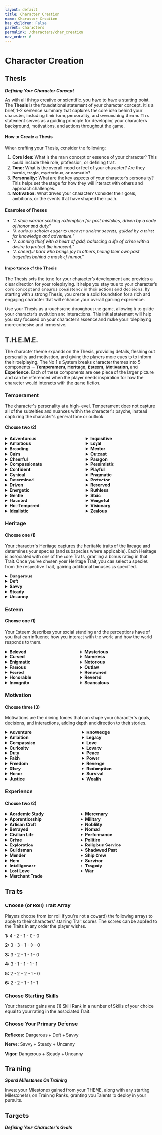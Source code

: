 ```yaml
---
layout: default
title: Character Creation
name: Character Creation
has_children: False
parent: Characters
permalink: /characters/char_creation
nav_order: 6
---
```


# Character Creation

## Thesis
***Defining Your Character Concept***

As with all things creative or scientific, you have to have a starting point. The **Thesis** is the foundational statement of your character concept. It is a brief, 1-2 sentence summary that captures the core idea behind your character, including their tone, personality, and overarching theme. This statement serves as a guiding principle for developing your character’s background, motivations, and actions throughout the game.

#### How to Create a Thesis

When crafting your Thesis, consider the following:

1. **Core Idea:** What is the main concept or essence of your character? This could include their role, profession, or defining trait.
2. **Tone:** What is the overall mood or feel of your character? Are they heroic, tragic, mysterious, or comedic?
3. **Personality:** What are the key aspects of your character’s personality? This helps set the stage for how they will interact with others and approach challenges.
4. **Motivation:** What drives your character? Consider their goals, ambitions, or the events that have shaped their path.

#### Examples of Theses

- *"A stoic warrior seeking redemption for past mistakes, driven by a code of honor and duty."*
- *"A curious scholar eager to uncover ancient secrets, guided by a thirst for knowledge and adventure."*
- *"A cunning thief with a heart of gold, balancing a life of crime with a desire to protect the innocent."*
- *"A cheerful bard who brings joy to others, hiding their own past tragedies behind a mask of humor."*

#### Importance of the Thesis

The Thesis sets the tone for your character’s development and provides a clear direction for your roleplaying. It helps you stay true to your character’s core concept and ensures consistency in their actions and decisions. By starting with a strong Thesis, you create a solid foundation for a rich and engaging character that will enhance your overall gaming experience.

Use your Thesis as a touchstone throughout the game, allowing it to guide your character’s evolution and interactions. This initial statement will help you stay focused on your character’s essence and make your roleplaying more cohesive and immersive.

## T.H.E.M.E.

The character theme expands on the Thesis, providing details, fleshing out personality and motivation, and giving the players more cues to to inform their roelplaying.  The No 1's System breaks character themes into 5 components -- **Temperament**, **Heritage**, **Esteem**, **Motivation**, and **Experience**.  Each of these components are one piece of the larger picture and can be referenced when the player needs inspiration for how the character would interacts with the game fiction.

### Temperament
The character's personality at a high-level.  Temperament does not capture all of the subtelties and nuances within the character's psyche, instead capturing the character's general tone or outlook.

#### Choose two (2)

<div class='row'>
<div class='column'>

<details>
<summary>
<strong>Adventurous</strong>
</summary>
<p>You crave excitement and new experiences, always seeking out the next adventure. Your adventurous spirit makes you bold and courageous, but it can also lead you into risky situations or make you restless.</p>
</details>

<details>
<summary>
<strong>Ambitious</strong>
</summary>
<p>You have a strong desire to succeed and achieve greatness. Your ambition drives you to constantly strive for improvement and excellence, but it can also lead to ruthless behavior or burnout.</p>
</details>

<details>
<summary>
<strong>Brooding</strong>
</summary>
<p>You are introspective and often lost in thought, with a tendency to focus on the darker aspects of life. Your brooding nature gives you depth and insight, but it can also make you seem moody or pessimistic.</p>
</details>

<details>
<summary>
<strong>Calm</strong>
</summary>
<p>You maintain a serene and composed demeanor, even in the face of adversity. Your calmness helps you think clearly and make rational decisions, earning you the trust and respect of others. However, your detachment can sometimes make you seem aloof or indifferent.</p>
</details>

<details>
<summary>
<strong>Cheerful</strong>
</summary>
<p>You have an optimistic and sunny disposition, always looking for the bright side of any situation. Your cheerfulness lifts the spirits of those around you, but some might find your relentless positivity naive or unrealistic.</p>
</details>

<details>
<summary>
<strong>Compassionate</strong>
</summary>
<p>You are deeply empathetic and caring, always seeking to help and support others. Your compassion makes you a beloved figure, but it can also lead you to neglect your own needs or be taken advantage of by others.</p>
</details>

<details>
<summary>
<strong>Confident</strong>
</summary>
<p>You have a strong belief in your abilities and judgments, always carrying yourself with assurance. Your confidence inspires others and helps you take decisive action, but it can also come off as arrogance.</p>
</details>

<details>
<summary>
<strong>Cynical</strong>
</summary>
<p>You have a skeptical and distrustful view of the world, always questioning others' motives. Your cynicism makes you shrewd and hard to deceive, but it can also make you seem jaded or negative.
Having seen the darker side of life, you no longer believe in the inherent goodness of people or institutions. Your cynicism makes you skeptical of others' motives and cautious in your actions. You rely on your sharp wit and keen perception to navigate through deceit and corruption.</p>
</details>

<details>
<summary>
<strong>Determined</strong>
</summary>
<p>You are resolute and unwavering in your goals, never giving up until you achieve what you set out to do. Your determination is inspiring, but your single-mindedness can sometimes make you inflexible or stubborn.</p>
</details>

<details>
<summary>
<strong>Driven</strong>
</summary>
<p>There is a particular goal or ambition that drives you relentlessly. Whether it's becoming the best at your craft, uncovering a great truth, or achieving power, this drive defines your actions. It gives you purpose and direction, but can also lead to obsession and burnout.</p>
</details>

<details>
<summary>
<strong>Energetic</strong>
</summary>
<p>You are full of life and vitality, always ready to take action and tackle challenges head-on. Your enthusiasm and drive inspire those around you, but your high energy can sometimes come off as impulsive or overwhelming.</p>
</details>

<details>
<summary>
<strong>Gentle</strong>
</summary>
<p>You are kind-hearted and mild-mannered, always treating others with kindness and respect. Your gentle nature makes you a calming presence, but it can also make you seem weak or easily taken advantage of.</p>
</details>

<details>
<summary>
<strong>Haunted</strong>
</summary>
<p>You are haunted by a past mistake that led to the suffering or death of innocents. This ghost from your past drives you to seek redemption, striving to right the wrongs and protect the innocent at all costs, even if it means putting yourself in harm's way.</p>
</details>

<details>
<summary>
<strong>Hot-Tempered</strong>
</summary>
<p>You are quick to anger and have a fiery personality. Your passion and intensity can be motivating and compelling, but your temper can lead to conflicts and rash decisions.</p>
</details>

<details>
<summary>
<strong>Idealistic</strong>
</summary>
<p>You hold an unwavering belief in a set of ideals or a vision for a better world. This idealism drives you to make sacrifices and take risks to bring about positive change, but it can also make you inflexible or disappointed by reality. While some see you as a beacon of hope, others might view you as naive or impractical.</p>
</details>

</div>
<div class='column'>

<details>
<summary>
<strong>Inquisitive</strong>
</summary>
<p>You are naturally curious and always seeking to learn more about the world around you. Your inquisitive nature drives you to explore and discover, but it can also make you nosy or distractible.</p>
</details>

<details>
<summary>
<strong>Loyal</strong>
</summary>
<p>You are fiercely devoted to your friends, family, and causes. Your loyalty makes you a trusted ally and dependable companion, but it can also blind you to others' faults or make you inflexible.</p>
</details>

<details>
<summary>
<strong>Mentor</strong>
</summary>
<p>You have a wealth of knowledge and experience, and you feel a strong duty to pass it on to others. This mentor role shapes your interactions, as you seek to guide and teach those around you. You are patient and wise, but can sometimes come across as overbearing or controlling.</p>
</details>

<details>
<summary>
<strong>Outcast</strong>
</summary>
<p>For reasons beyond your control, you were cast out from your community or family. This experience has made you resilient and self-reliant, but also wary of forming close ties. You constantly seek to prove your worth and find a place where you truly belong.</p>
</details>

<details>
<summary>
<strong>Paragon</strong>
</summary>
<p>You strive to live by a strict code of ethics or morality, seeking to be an exemplar of virtue. This pursuit of perfection influences your every decision and action. While others admire your integrity, they may also find you rigid or uncompromising.</p>
</details>

<details>
<summary>
<strong>Pessimistic</strong>
</summary>
<p>You tend to expect the worst and prepare for negative outcomes. Your pessimism makes you cautious and prepared for adversity, but it can also dampen morale and make you seem defeatist.</p>
</details>

<details>
<summary>
<strong>Playful</strong>
</summary>
<p>You have a lighthearted and mischievous nature, always looking for fun and humor in life. Your playful attitude makes you charming and entertaining, but some might find you frivolous or unreliable.</p>
</details>

<details>
<summary>
<strong>Pragmatic</strong>
</summary>
<p>You have a practical and realistic approach to life, always looking for the most efficient solutions. Your pragmatism makes you reliable and effective, but it can also make you seem cold or unfeeling.</p>
</details>

<details>
<summary>
<strong>Protector</strong>
</summary>
<p>You have a strong instinct to protect those who are weaker or in need. This protective nature often puts you in harm's way, as you are willing to sacrifice your own safety for the well-being of others. You are seen as a guardian and a champion by those you help.</p>
</details>

<details>
<summary>
<strong>Reserved</strong>
</summary>
<p>You are quiet and introspective, preferring to observe and reflect rather than speak out. Your reserved nature makes you a good listener and thoughtful companion, but it can also make you seem distant or unapproachable.</p>
</details>

<details>
<summary>
<strong>Ruthless</strong>
</summary>
<p>You hold fast to one basic rule: get the job done. You've been called cold, calculating, and brutal. Your reputation for ruthless efficiency makes your fellows wary of you. But when failure is not an option, leaders go to you first.</p>
</details>

<details>
<summary>
<strong>Stoic</strong>
</summary>
<p>You possess a steady and unflappable nature, enduring hardships without complaint. Your stoic attitude makes you a reliable figure in crises, but it can also make you seem distant or emotionally unavailable.</p>
</details>

<details>
<summary>
<strong>Vengeful</strong>
</summary>
<p>Someone or something wronged you deeply in the past, and now your life is driven by a desire for vengeance. This burning need for retribution influences your every decision, often leading you down dark and dangerous paths. You will not rest until justice, or your version of it, is served.</p>
</details>

<details>
<summary>
<strong>Visionary</strong>
</summary>
<p>You have a unique and far-reaching vision that sets you apart from others. This vision drives you to pursue goals that others might find impossible or impractical. Your innovative thinking and determination can lead to great achievements, but also to isolation and misunderstanding.</p>
</details>

<details>
<summary>
<strong>Zealous</strong>
</summary>
<p>You are fiercely devoted to a particular cause, religion, or ideology. This zealotry drives your actions and decisions, often leading you to extremes that others might shy away from. Your passion can inspire and rally others, but it can also make you inflexible and intolerant of differing views.</p>
</details>

</div>
</div>

### Heritage

#### Choose one (1)
Your character's Heritage captures the heritable traits of the lineage and determines your species (and subspecies where applicable).  Each Heritage is associated with one of the core Traits, granting a bonus rating in that Trait.  Once you've chosen your Heritage Trait, you can select a species from the respective Trait, gaining additional bonuses as specified.

<details>
    <summary>
        <strong>Dangerous</strong>
    </summary>
    <p>Gain +1 rating in the <em>Dangerous</em> Trait, then choose a Species.</p>
    <p><em><strong>Species:</strong></em>
        <div style="background-color: #37344f50; margin: 10px; padding: 10px;">
            <strong>Aviar <em>(Birdfolk)</em> &mdash; </strong>
            <br><em>You are known for your keen vision, agility, and aerial prowess. Your people serve as messengers, scouts, and aerial warriors.  Aviar communities are found in high places, such as mountains and tall trees, maintaining a strong connection to the sky and nature.</em>
            <p>Gain +1 Skill Rank in Perceive.  You gain the ability to *Fly* keyword.</p>
        </div>
        <div style="background-color: #37344f50; margin: 10px; padding: 10px;">
            <strong>Devilspawn &mdash; </strong>
            <p><em>Generations of persecution have left your people scattered and few.  Most people distrust your infernal heritage. Gnomes and dwarves might greet you with violence.</em></p>
            <p><strong>Choose one (1):</strong> Gain +1 Skill Rank in Bellor, Deceive, Destroy, Inferno, Lead, Mori, or Persuade.</p>
        </div>
        <div style="background-color: #37344f50; margin: 10px; padding: 10px;">
            <strong>Dwarf &mdash; </strong>
            <p><em>You seek the glory and fortune stolen from your forebearers.  Many will assume your motives are only for profit.  Humans will expect you are looking for a fight.</em></p>
            <p><strong>Choose one (1):</strong> Gain +1 Skill Rank in Caft, Endure, History, Insight, Grapple, or Strike.</p>
        </div>
        <div style="background-color: #37344f50; margin: 10px; padding: 10px;">
            <strong>Elf &mdash; </strong>
            <p><em>You travel across lands previously ruled by your race’s once great empire, now shattered by civil war.  You will often be denigrated as slaver and warmonger by other folk.</em>
            <br><em>Dangerous Subspecies</em>:</p>
            <div style='background-color: #211f2b50; margin: 10px; padding: 10px;'>
                <strong>Sereg-ar <em>(Blood Elf)</em></strong>
                <br><em>Blood Elves, or Sereg-ar, commune with ancient spirits, practice forbidden blood rites, and are rumored to revel in savaging of other mortalkin.  They mostly dwell now in arcane fortresses deep in the jungles of Xos.</em>
                <p><strong>Choose one (1):</strong> Gain +1 Skill Rank in Cosmology, Sangui, Shoot, Stealth, Strike, Survival, Tumble, or Plaga.</p>
            </div>
            <div height=5px></div>
            <div style='background-color: #211f2b50; margin: 10px; padding: 10px;'>
                <strong>Irun-ar <em>(Dune Elf)</em></strong>
                <br><em>Dune Elves, the Irun-ar, possess an unmatched endurance and adaptability in harsh desert environments and use sand, wind and fire to their advantage.  Those Irun-ar still loyal to elven nobility serve Pharaoh Anok Sabé of Kemreit, who rules over the desert kingdom eternally.</em>
                <p><strong>Choose one (1):</strong> Gain +1 Skill Rank in Endure, Inferno, Martial Arts, Shoot, Strike, Survival, or Resist.</p>
            </div>
            <div height=5px></div>
            <div style='background-color: #211f2b50; margin: 10px; padding: 10px;'>
                <strong>Ithindi <em>(Grey Elf)</em></strong>
                <br><em>Grey Elves, the Ithindi, are unparalleled in combat among the elves.  They served as the elven empire’s right hand for generations and revel in the throes of martial conflict.  Disavowing the empire, the Ithindi serve as sellswords across Aerdth and often seek battle against other elves.</em>
                <p><strong>Choose one (1):</strong> Gain +1 Skill Rank in Exert, Intimidate, Shoot, Stealth, Strike, or Tactics.</em></p>
            </div>
            <div height=5px></div>
            <div style='background-color: #211f2b50; margin: 10px; padding: 10px;'>
                <strong>Hravani <em>(Wild Elf)</em></strong>
                <br><em>Hravani, known as Wild Elves, are fierce and unconquerable, attuned with the untamed spirits of the wilderness. They are brutal protectors of the habitats they call home and embrace the primal aspects of life.</em>
                <p><strong>Choose one (1):</strong> Gain +1 Skill Rank in Exert, Intimidate, Shoot, Stealth, Strike, Survival, or Perceive.</p>
            </div>
        </div>
        <div style="background-color: #37344f50; margin: 10px; padding: 10px;">
            <strong>Felinar <em>(Catfolk)</em> &mdash; </strong>
            <p><em>The Felinar are a proud and diverse species of cat-like humanoids, known for their agility, strength, and keen senses. They are divided into various subspecies, each with distinct characteristics and cultural traits.
            <br>Dangerous Subspecies</em>:</p>
            <div style='background-color: #211f2b50; margin: 10px; padding: 10px;'>
                <strong>Leino</strong>
                <br><em>Lion men and women, known for their wisdom and warrior spirit.</em>
                <p><strong>Choose one (1):</strong> Gain +1 Skill Rank in Endure, Insight, Intimidate, Lead, Strike, or Tactics.</p>
            </div>
            <div height=5px></div>
            <div style='background-color: #211f2b50; margin: 10px; padding: 10px;'>
                <strong>Tigon</strong>
                <br><em>Tiger warriors and hunters, fierce and savage in battle.</em>
                <p><strong>Choose one (1):</strong> Gain +1 Skill Rank in Exert, Shoot, Stealth, Strike, Tactics, or Tumble.</p>
            </div>
        </div>
        <div style="background-color: #37344f50; margin: 10px; padding: 10px;">
            <strong>Human &mdash; </strong>
            <p><em>Your people are more versatile and adaptable than any other species.  Other folk look to you to combat the growing chaos, but the strength of the humans is faltering in this late age.</em></p>
            <p>Gain +1 rating in one other Trait of your choice.</p>
        </div>
        <div style="background-color: #37344f50; margin: 10px; padding: 10px;">
            <strong>Jätti &mdash; </strong>
            <p><em>Towering over most other humanoid races, you possess the immense strength and resilience of your giant ancestors, coupled with the adaptability and ingenuity of your human heritage.</em></p>
            <p><strong>Choose one (1):</strong> Gain +1 Skill Rank in Composure, Endure, Exert, Focus, Grapple, Strike, or Tellus.</p>
        </div>
        <div style="background-color: #37344f50; margin: 10px; padding: 10px;">
            <strong>Orc &mdash; </strong>
            <p><em>Your kind are fierce and resilient known for their strength, combat prowess, and tribal cultures. You value honor and bravery, often living in close-knit clans that emphasize warrior traditions and survival in harsh environments.</em></p>
            <p><strong>Choose one (1):</strong> Gain +1 Skill Rank in Destroy, Exert, Grapple, Navigate, Strike, Survival, or Tactics.</p>
        </div>
        <div style="background-color: #37344f50; margin: 10px; padding: 10px;">
            <strong>Quarry-Breed <em>(Half-orc)</em>&mdash; </strong>
            <p><em>Bred by the Elves to be hunted for sport, your people are feared for their brutal nature.  Other species will avoid and not understand you.  Elves will despise you.</em></p>
            <p>Gain +1 Skill Rank in Exert, Perceive, Strike, or Survival.  When you Strike a target in melee combat, add +1d4 Bonus Hits to the result set.</p>
        </div>
    </p>
</details>

<details>
    <summary>
        <strong>Deft</strong>
    </summary>
    <p>Gain +1 rating in the <em>Deft</em> Trait.</p>
        <p><em><strong>Species:</strong></em>
        <div style="background-color: #37344f50; margin: 10px; padding: 10px;">
            <strong>Dragonkin &mdash; </strong>
            <p><em>Fierce scaled creatures created by the ancient dragon tyrants.  You will be met with suspicion and hostility for your ancestor’s allegiance.</em></p>
            <p><strong>Choose one (1):</strong> Gain +1 Skill Rank in Bellor, Deceive, Destroy, Inferno, Lead, Mori, or Persuade.</p>
        </div>
        <div style="background-color: #37344f50; margin: 10px; padding: 10px;">
            <strong>Dwarf &mdash; </strong>
            <p><em>You seek the glory and fortune stolen from your forebearers.  Many will assume your motives are only for profit.  Humans will expect you are looking for a fight.</em></p>
            <p><strong>Choose one (1):</strong> Gain +1 Skill Rank in Caft, Endure, History, Insight, Grapple, or Strike.</p>
        </div>
        <div style="background-color: #37344f50; margin: 10px; padding: 10px;">
            <strong>Elf &mdash; </strong>
            <p><em>You travel across lands previously ruled by your race’s once great empire, now shattered by civil war.  You will often be denigrated as slaver and warmonger by other folk.</em>
            <br><em>Deft Subspecies</em>:</p>
            <div style='background-color: #211f2b50; margin: 10px; padding: 10px;'>
                <strong>Nhul-ar <em>(Dark Elf)</em></strong>
                <br><em>Dark Elves, the Nhul-ar, dwell in the shadows under the surface world, embracing the enigmatic nature of darkness. Skilled infiltrators and stealthy assassins, they value secrecy and autonomy, often seeking to protect their kind from the world above.</em>
                <p><strong>Choose one (1):</strong> Gain +1 Skill Rank in Deceive, Legerdemain, Mori, Nox, Shoot, Stealth, Strike, or Perceive.</p>
            </div>
            <div height=5px></div>
            <div style='background-color: #211f2b50; margin: 10px; padding: 10px;'>
                <strong>Dwin-ar <em>(Frost Elf)</em></strong>
                <br><em>The Frost Elves, or Dwin-ar, are spies and arcanists, acting historically as assassins and infiltrators for the elven empire.  Not seen in great numbers since before the Corruptor’s war, the Dwin-ari forged their frozen realm of Kor behind the impenetrable Hoarfrost Veil.</em>
                <p><strong>Choose one (1):</strong> Gain +1 Skill Rank in Deceive, Insight, Mori, Rime, Shoot, Stealth, or Strike.</p>
            </div>
            <div height=5px></div>
            <div style='background-color: #211f2b50; margin: 10px; padding: 10px;'>
                <strong>Vallinde <em>(High Elf)</em></strong>
                <br><em>The Vallinde, also known as High Elves, are the noble and regal leaders of elven society. They excel in  harnessing the power of light and celestial energies. With a deep reverence for their ancient heritage, they hold the mantle of leadership and wisdom, guiding the other subraces in times of need.</em>
                <p><strong>Choose one (1):</strong> Gain +1 Skill Rank in Aether, Composure, Cosmology, History, Insight, Intuit, Lead, Lux, Ordi, Persuade, Shoot, Strike, or Tactics.</p>
            </div>
            <div height=5px></div>
            <div style='background-color: #211f2b50; margin: 10px; padding: 10px;'>
                <strong>Ranor <em>(Moon Elf)</em></strong>
                <br><em>Moon Elves, the Ranor, hold mastery over the Nights Form, gaining power from hidden lore and mysteries of the encroaching night.  With an affinity for magic and mysticism, they are skilled enchanters and guardians of ancient moonlit secrets. Their elegant beauty and enchanting aura make them renowned diplomats and scholars.</em>
                <p><strong>Choose one (1):</strong> Gain +1 Skill Rank in Aether, Bellor, Composure, Cosmology, Craft, Deceive, Insight, Lead, Lux, Research, Shoot, Strike, or Tactics.</p>
            </div>
            <div height=5px></div>
            <div style='background-color: #211f2b50; margin: 10px; padding: 10px;'>
                <strong>Vey-ar <em>(Sea Elf)</em></strong>
                <br><em>Sea Elves, the Vey-ar, hare gifted with the ability to breathe underwater and command the tides. They are skilled navigators and explorers of the vast oceans, though most of their number were lost searching for uncharted shores beyond the horizons of Aerdth.</em>
                <p><strong>Choose one (1):</strong> Gain +1 Skill Rank in Exert, History, Navigate, Operate, Strike, Survival, Tactics, or Torrent.</p>
            </div>
            <div height=5px></div>
            <div style='background-color: #211f2b50; margin: 10px; padding: 10px;'>
                <strong>Telun-ar <em>(Sky Elf)</em></strong>
                <br><em>Sky Elves, or Telun-ar, are agile and graceful beings, riding the winds and navigating the skies with ease. Their connection to the air makes them skilled aerial warriors and explorers of the boundless sky.  They are mostly extinct in the modern age, having died in the conquest of Kviol and the quest to extinguish the Flame of Affliction.</em>
                <p><strong>Choose one (1):</strong> Gain +1 Skill Rank in Bellor, Insight, Operate, Ordi, Perceive, Shoot, Stealth, Strike, Squall, Survival, or Tempest.</p>
            </div>
            <div height=5px></div>
            <div style='background-color: #211f2b50; margin: 10px; padding: 10px;'>
                <strong>Erynor <em>(Wood Elf)</em></strong>
                <br><em>Erynor, the Wood Elves, are deeply attuned to the natural world. They live harmoniously within lush woodlands, where their keen senses and agility make them exceptional hunters and guardians of nature. Their bond with the wilderness is strong, and they revere the spirits of the forest.</em>
                <p><strong>Choose one (1):</strong> Gain +1 Skill Rank in Intimidate, Perceive, Phylla, Shoot, Stealth, Strike, Survival, Tellus, or Tumble.</p>
            </div>
        </div>
        <div style="background-color: #37344f50; margin: 10px; padding: 10px;">
            <strong>Felinar <em>(Catfolk)</em> &mdash; </strong>
            <p><em>The Felinar are a proud and diverse species of cat-like humanoids, known for their agility, strength, and keen senses. They are divided into various subspecies, each with distinct characteristics and cultural traits.</em>
            <br><em>Dangerous Subspecies</em>:</p>
            <div style='background-color: #211f2b50; margin: 10px; padding: 10px;'>
                        <strong>Tigon</strong>
                        <br><em>Tiger warriors and hunters, fierce and savage in battle.</em>
                        <p><strong>Choose one (1):</strong> Gain +1 Skill Rank in Exert, Shoot, Stealth, Strike, Tactics, or Tumble.</p>
            </div>
            <div height=5px></div>
            <div style='background-color: #211f2b50; margin: 10px; padding: 10px;'>
                        <strong>Lynari</strong>
                        <br><em>A mix of puma, panther, jaguar, and leopard traits, agile and stealthy.</em>
                        <p><strong>Choose one (1):</strong> Gain +1 Skill Rank in Deceive, Legerdemain, Martial Arts, Perceive, Shoot, Stealth, Strike, Throw, or Tumble.</p>
            </div>
        </div>
        <div style="background-color: #37344f50; margin: 10px; padding: 10px;">
            <strong>Goblin &mdash; </strong>
            <p><em>Known for you ingenuity and resourcefulness, Goblins excel in tinkering and trade, and often more ilicit activities.</em></p>
            <p><strong>Choose one (1):</strong> Gain +1 Skill Rank in Craft, Deceive, Implements, Legerdemain, Shoot, or Stealth.</p>
        </div>
        <div style="background-color: #37344f50; margin: 10px; padding: 10px;">
            <strong>Gnome &mdash; </strong>
            <p><em>A history of near extinction has nurtured a desire to live life to the fullest.  Your curiosity and daring nature often make other folk wary of your motives.</em></p>
            <p><strong>Choose one (1):</strong> Gain +1 Skill Rank in Analyze, Cosmology, Craft, Implements, Legerdemain, Mentis, Research, or Shoot.</p>
        </div>
        <div style="background-color: #37344f50; margin: 10px; padding: 10px;">
            <strong>Half-elf &mdash; </strong>
            <p><em>You are the offspring of elves and humans, living in the margins of both societies.  You possess a unique blend of traits from both parent races, often inheriting the grace and longevity of elves combined with the resilience and versatility of humans.  Humans will assume you are an elf spy, while elves will think of you as a bastard.</em></p>
            <p><strong>Choose one (1):</strong> Gain +1 Skill Rank in Current Events, Focus, Perceive, Persuade, Shoot, Stealth, Strike, Tactics, or Tumble.</p>
        </div>
        <div style="background-color: #37344f50; margin: 10px; padding: 10px;">
            <strong>Human &mdash; </strong>
            <p><em>Your people are more versatile and adaptable than any other species.  Other folk look to you to combat the growing chaos, but the strength of the humans is faltering in this late age.</em></p>
            <p>Gain +1 rating in one other Trait of your choice.</p>
        </div>
        <div style="background-color: #37344f50; margin: 10px; padding: 10px;">
            <strong>Halfling &mdash; </strong>
            <p><em>You are stout hearted and jovial.  Most people do not take as seriously as you might deserve, and sometimes that works out in your favor.</em></p>
        </div>
        <div style="background-color: #37344f50; margin: 10px; padding: 10px;">
            <strong>Skiv <em>(Ratfolk)</em> &mdash; </strong>
            <p><em>You are cunning and resourceful, known for your ability to thrive in any environment.  Your kind make excellent spies, thieves, and survivalists.</em></p>
            <p><strong>Choose one (1):</strong> Gain +1 Skill Rank in Deceive, Legerdemain, Luck, Perceive, Plaga, or Stealth.</p>
        </div>
    </p>
</details>

<details>
    <summary>
        <strong>Savvy</strong>
    </summary>
    <p>Gain +1 rating in the <em>Savvy</em> Trait.</p>
    <p><em><strong>Species:</strong></em>
        <div style="background-color: #37344f50; margin: 10px; padding: 10px;">
            <strong>Aviar <em>(Birdfolk)</em> &mdash; </strong>
            <p><em>You are known for your keen vision, agility, and aerial prowess. Your people serve as messengers, scouts, and aerial warriors.  Aviar communities are found in high places, such as mountains and tall trees, maintaining a strong connection to the sky and nature.</em></p>
            <p>Gain +1 Skill Rank in Perceive.  You gain the ability to *Fly*, which allows you to Shift to Move Out of Your Current Zone vertically.</p>
        </div>
        <div style="background-color: #37344f50; margin: 10px; padding: 10px;">
            <strong>Devilspawn &mdash; </strong>
            <p><em>Generations of persecution have left your people scattered and few.  Most people distrust your infernal heritage. Gnomes and dwarves might greet you with violence.</em></p>
            <p><strong>Choose one (1):</strong> Gain +1 Skill Rank in Bellor, Deceive, Destroy, Inferno, Lead, Mori, or Persuade.</p>
        </div>
        <div style="background-color: #37344f50; margin: 10px; padding: 10px;">
            <strong>Dwarf &mdash; </strong>
            <p><em>You seek the glory and fortune stolen from your forebearers.  Many will assume your motives are only for profit.  Humans will expect you are looking for a fight.</em></p>
            <p><strong>Choose one (1):</strong> Gain +1 Skill Rank in Caft, Endure, History, Insight, Grapple, or Strike.</p>
        </div>
        <div style="background-color: #37344f50; margin: 10px; padding: 10px;">
            <strong>Elf &mdash; </strong>
            <p><em>You travel across lands previously ruled by your race’s once great empire, now shattered by civil war.  You will often be denigrated as slaver and warmonger by other folk.</em>
            <br><em>Savvy Subspecies</em>:</p>
            <div style='background-color: #211f2b50; margin: 10px; padding: 10px;'>
                <strong>Nhul-ar <em>(Dark Elf)</em></strong>
                <br><em>Dark Elves, the Nhul-ar, dwell in the shadows under the surface world, embracing the enigmatic nature of darkness. Skilled infiltrators and stealthy assassins, they value secrecy and autonomy, often seeking to protect their kind from the world above.</em>
                <p><strong>Choose one (1):</strong> Gain +1 Skill Rank in Deceive, Legerdemain, Mori, Nox, Shoot, Stealth, Strike, or Perceive.</p>
            </div>
            <div height=5px></div>
            <div style='background-color: #211f2b50; margin: 10px; padding: 10px;'>
                <strong>Dwin-ar <em>(Frost Elf)</em></strong>
                <br><em>Frost Elves, or Dwin-ar, are spies and arcanists, acting historically as assassins and infiltrators for the elven empire.  Not seen in great numbers since before the Corruptor’s war, the Dwin-ari forged their frozen realm of Kor behind the impenetrable Hoarfrost Veil.</em>
                <p><strong>Choose one (1):</strong> Gain +1 Skill Rank in Deceive, Insight, Mori, Rime, Shoot, Stealth, or Strike.</p>
            </div>
            <div height=5px></div>
            <div style='background-color: #211f2b50; margin: 10px; padding: 10px;'>
                <strong>Vallinde <em>(High Elf)</em></strong>
                <br><em>The Vallinde, also known as High Elves, are the noble and regal leaders of elven society. They excel in mastery of Dawns and Stars, harnessing the power of light and celestial energies. With a deep reverence for their ancient heritage, they hold the mantle of leadership and wisdom, guiding the other subraces in times of need.</em>
                <p><strong>Choose one (1):</strong> Gain +1 Skill Rank in Aether, Composure, Cosmology, History, Insight, Intuit, Lead, Lux, Ordi, Persuade, Shoot, Strike, or Tactics.</p>
            </div>
            <div height=5px></div>
            <div style='background-color: #211f2b50; margin: 10px; padding: 10px;'>
                <strong>Ranor <em>(Moon Elf)</em></strong>
                <br><em>Moon Elves, the Ranor, gain power from hidden lore and mysteries of the encroaching night.  With an affinity for magic and mysticism, they are skilled enchanters and guardians of ancient moonlit secrets. Their elegant beauty and enchanting aura make them renowned diplomats and scholars.</em>
                <p><strong>Choose one (1):</strong> Gain +1 Skill Rank in Aether, Bellor, Composure, Cosmology, Craft, Deceive, Insight, Lead, Lux, Research, Shoot, Strike, or Tactics.</p>
            </div>
            <div height=5px></div>
            <div style='background-color: #211f2b50; margin: 10px; padding: 10px;'>
                <strong>Oror <em>(Sun Elf)</em></strong>
                <br><em>Sun Elves, or Oror, are radiant beings adept at manipulating solar energies and have a profound connection to the light of Aedrth’s suns. Known for their intellectual pursuits and artistic finesse, they are keepers of ancient knowledge and custodians of their rich cultural heritage.</em>
                <p><strong>Choose one (1):</strong> Gain +1 Skill Rank in Bellor, Cosmology, Deceive, Destroy, Inferno, Lux, Lead, Perceive, or Persuade.</p>
            </div>
            <div height=5px></div>
            <div style='background-color: #211f2b50; margin: 10px; padding: 10px;'>
                <strong>Ehelnor <em>(Star Elf)</em></strong>
                <br><em>Star Elves, the Ehelnor, possess an innate connection to the Cosm, using celestial energies to peer into the mysteries of distant stars. With a keen sense of destiny, they often serve as prophets, guiding their people with visions of the future.  They largely reside in the plane of Sideria and are rarely seen within the material plane of Aerdth.</em>
                <p><strong>Choose one (1):</strong> Gain +1 Skill Rank in Bellor, Deceive, Destroy, Inferno, Lead, Mori, or Persuade.</p>
            </div>
            <div height=5px></div>
            <div style='background-color: #211f2b50; margin: 10px; padding: 10px;'>
                <strong>Telun-ar <em>(Sky Elf)</em></strong>
                <br><em>Sky Elves, or Telun-ar, are agile and graceful beings, riding the winds and navigating the skies with ease. Their connection to the air makes them skilled aerial warriors and explorers of the boundless sky.  They are mostly extinct in the modern age, having died in the conquest of Kviol and the quest to extinguish the Flame of Affliction.</em>
                <p><strong>Choose one (1):</strong> Gain +1 Skill Rank in Bellor, Insight, Operate, Ordi, Perceive, Shoot, Stealth, Strike, Squall, Survival, or Tempest.</p>
            </div>
        </div>
        <div style="background-color: #37344f50; margin: 10px; padding: 10px;">
            <strong>Goblin &mdash; </strong>
            <p><em>Known for you ingenuity and resourcefulness, Goblins excel in tinkering and trade, and often more ilicit activities.</em></p>
            <p><strong>Choose one (1):</strong> Gain +1 Skill Rank in Craft, Deceive, Implements, Legerdemain, Shoot, or Stealth.</p>
        </div>
        <div style="background-color: #37344f50; margin: 10px; padding: 10px;">
            <strong>Gnome &mdash; </strong>
            <p><em>A history of near extinction has nurtured a desire to live life to the fullest.  Your curiosity and daring nature often make other folk wary of your motives.</em></p>
            <p><strong>Choose one (1):</strong> Gain +1 Skill Rank in Analyze, Cosmology, Craft, Implements, Legerdemain, Mentis, Research, or Shoot.</p>
        </div>
        <div style="background-color: #37344f50; margin: 10px; padding: 10px;">
            <strong>Half-elf &mdash; </strong>
            <p><em>You are the offspring of elves and humans, living in the margins of both societies.  You possess a unique blend of traits from both parent races, often inheriting the grace and longevity of elves combined with the resilience and versatility of humans.  Humans will assume you are an elf spy, while elves will think of you as a bastard.</em></p>
            <p><strong>Choose one (1):</strong> Gain +1 Skill Rank in Current Events, Focus, Perceive, Persuade, Shoot, Stealth, Strike, Tactics, or Tumble.</p>
        </div>
        <div style="background-color: #37344f50; margin: 10px; padding: 10px;">
            <strong>Human &mdash; </strong>
            <p><em>Your people are more versatile and adaptable than any other species.  Other folk look to you to combat the growing chaos, but the strength of the humans is faltering in this late age.</em></p>
            <p>Gain +1 rating in one other Trait of your choice.</p>
        </div>
        <div style="background-color: #37344f50; margin: 10px; padding: 10px;">
            <strong>Serafaed &mdash; </strong>
            <p><em>You are born from the union of Seraf and humans, or through the divine blessings of celestial beings. You carry the ethereal beauty and grace of your celestial ancestry, coupled with the resilience and versatility of your mortal existence.</em></p>
            <p></p>
        </div>
    </p>
</details>

<details>
    <summary>
        <strong>Steady</strong>
    </summary>
    <p>Gain +1 rating in the <em>Steady</em> Trait.</p>
    <p><em><strong>Species:</strong></em>
        <div style="background-color: #37344f50; margin: 10px; padding: 10px;">
            <strong>Dwarf &mdash; </strong>
            <p><em>You seek the glory and fortune stolen from your forebearers.  Many will assume your motives are only for profit.  Humans will expect you are looking for a fight.</em></p>
            <p><strong>Choose one (1):</strong> Gain +1 Skill Rank in Caft, Endure, History, Insight, Grapple, or Strike.</p>
        </div>
        <div style="background-color: #37344f50; margin: 10px; padding: 10px;">
            <strong>Elf &mdash; </strong>
            <p><em>You travel across lands previously ruled by your race’s once great empire, now shattered by civil war.  You will often be denigrated as slaver and warmonger by other folk.</em>
            <br><em>Steady Subspecies</em>:</p>
            <div style='background-color: #211f2b50; margin: 10px; padding: 10px;'>
                <strong>Vallinde <em>(High Elf)</em></strong>
                <br><em>The Vallinde, also known as High Elves, are the noble and regal leaders of elven society. They excel in mastery of Dawns and Stars, harnessing the power of light and celestial energies. With a deep reverence for their ancient heritage, they hold the mantle of leadership and wisdom, guiding the other subraces in times of need.</em>
                <p><strong>Choose one (1):</strong> Gain +1 Skill Rank in Aether, Composure, Cosmology, History, Insight, Intuit, Lead, Lux, Ordi, Persuade, Shoot, Strike, or Tactics.</p>
            </div>
            <div height=5px></div>
            <div style='background-color: #211f2b50; margin: 10px; padding: 10px;'>
                <strong>Miurdan <em>(Mountain  Elf)</em></strong>
                <br><em>Mountain Elves, the Miurdan, have an affinity and influence over stone, soil, and metals. In their solitary mountain realms, they are adept builders and formidable warriors, forging great fortresses and using elemental powers to defend their territories.</em>
                <p><strong>Choose one (1):</strong> Gain +1 Skill Rank in History, Insight, Lead, Ordi, Perceive, Research, Shoot, Strike, Survival, or Tellus.</p>
            </div>
            <div height=5px></div>
            <div style='background-color: #211f2b50; margin: 10px; padding: 10px;'>
                <strong>Vey-ar <em>(Sea Elf)</em></strong>
                <br><em>Sea Elves, the Vey-ar, hare gifted with the ability to breathe underwater and command the tides. They are skilled navigators and explorers of the vast oceans, though most of their number were lost searching for uncharted shores beyond the horizons of Aerdth.</em>
                <p><strong>Choose one (1):</strong> Gain +1 Skill Rank in Exert, History, Navigate, Operate, Strike, Survival, Tactics, or Torrent.</p>
            </div>
            <div height=5px></div>
            <div style='background-color: #211f2b50; margin: 10px; padding: 10px;'>
                <strong>Telun-ar <em>(Sky Elf)</em></strong>
                <br><em>>Sky Elves, or Telun-ar, are agile and graceful beings, riding the winds and navigating the skies with ease. Their connection to the air makes them skilled aerial warriors and explorers of the boundless sky.  They are mostly extinct in the modern age, having died in the conquest of Kviol and the quest to extinguish the Flame of Affliction.</em>
                <p><strong>Choose one (1):</strong> Gain +1 Skill Rank in Bellor, Insight, Operate, Ordi, Perceive, Shoot, Stealth, Strike, Squall, Survival, or Tempest.</p>
            </div>
            <div height=5px></div>
            <div style='background-color: #211f2b50; margin: 10px; padding: 10px;'>
                <strong>Erynor <em>(Wood Elf)</em></strong>
                <br><em>Erynor, the Wood Elves, are deeply attuned to the natural world. They live harmoniously within lush woodlands, where their keen senses and agility make them exceptional hunters and guardians of nature. Their bond with the wilderness is strong, and they revere the spirits of the forest.</em>
                <p><strong>Choose one (1):</strong> Gain +1 Skill Rank in Intimidate, Perceive, Phylla, Shoot, Stealth, Strike, Survival, Tellus, or Tumble.</p>
            </div>
        </div>
        <div style="background-color: #37344f50; margin: 10px; padding: 10px;">
            <strong>Felinar <em>(Catfolk)</em> &mdash; </strong>
            <p><em>The Felinar are a proud and diverse species of cat-like humanoids, known for their agility, strength, and keen senses. They are divided into various subspecies, each with distinct characteristics and cultural traits.</em>
            <br><em>Dangerous Subspecies</em>:</p>
                <div style='background-color: #211f2b50; margin: 10px; padding: 10px;'>
                    <strong>Leino</strong>
                    <br><em>Lion men and women, known for their wisdom and warrior spirit.</em>
            </div>
        </div>
        <div style="background-color: #37344f50; margin: 10px; padding: 10px;">
            <strong>Human &mdash; </strong>
            <p><em>Your people are more versatile and adaptable than any other species.  Other folk look to you to combat the growing chaos, but the strength of the humans is faltering in this late age.</em></p>
            <p>Gain +1 rating in one other Trait of your choice.</p>
        </div>
        <div style="background-color: #37344f50; margin: 10px; padding: 10px;">
            <strong>Jätti &mdash; </strong>
            <p><em>Towering over most other humanoid races, you possess the immense strength and resilience of your giant ancestors, coupled with the adaptability and ingenuity of your human heritage.</em></p>
            <p><strong>Choose one (1):</strong> Gain +1 Skill Rank in Composure, Endure, Exert, Focus, Grapple, Strike, or Tellus.</p>
        </div>
    </p>
</details>

<details>
<summary>
<strong>Uncanny</strong>
</summary>
    <p>Gain +1 rating in the <em>Uncanny</em> Trait.</p>
    <p><em><strong>Species:</strong></em>
        <div style="background-color: #37344f50; margin: 10px; padding: 10px;">
            <strong>Devilspawn &mdash; </strong>
            <p><em>Generations of persecution have left your people scattered and few.  Most people distrust your infernal heritage. Gnomes and dwarves might greet you with violence.</em></p>
            <p><strong>Choose one (1):</strong> Gain +1 Skill Rank in Bellor, Deceive, Destroy, Inferno, Lead, Mori, or Persuade.</p>
        </div>
        <div style="background-color: #37344f50; margin: 10px; padding: 10px;">
            <strong>Elf &mdash; </strong>
            <p><em>You travel across lands previously ruled by your race’s once great empire, now shattered by civil war.  You will often be denigrated as slaver and warmonger by other folk.</em>
            <br><em>Uncanny Subspecies</em>:</p>
                <div style='background-color: #211f2b50; margin: 10px; padding: 10px;'>
                    <strong>Sereg-ar <em>(Blood Elf)</em></strong>
                    <br><em>Blood Elves, or Sereg-ar, commune with ancient spirits, practice forbidden blood rites, and are rumored to revel in savaging of other mortalkin.  They mostly dwell now in arcane fortresses deep in the jungles of Xos.</em>
                    <p><strong>Choose one (1):</strong> Gain +1 Skill Rank in Cosmology, Sangui, Shoot, Stealth, Strike, Survival, Tumble, or Plaga.</p>
                </div>
                <div height=5px></div>
                <div style='background-color: #211f2b50; margin: 10px; padding: 10px;'>
                    <strong>Nhul-ar <em>(Dark Elf)</em></strong>
                    <br><em>Dark Elves, the Nhul-ar, dwell in the shadows under the surface world, embracing the enigmatic nature of darkness. Skilled infiltrators and stealthy assassins, they value secrecy and autonomy, often seeking to protect their kind from the world above.</em>
                    <p><strong>Choose one (1):</strong> Gain +1 Skill Rank in Deceive, Legerdemain, Mori, Nox, Shoot, Stealth, Strike, or Perceive.</p>
                </div>
                <div height=5px></div>
                <div style='background-color: #211f2b50; margin: 10px; padding: 10px;'>
                    <strong>Ranor <em>(Moon Elf)</em></strong>
                    <br><em>Moon Elves, the Ranor, hold mastery over the Nights Form, gaining power from hidden lore and mysteries of the encroaching night.  With an affinity for magic and mysticism, they are skilled enchanters and guardians of ancient moonlit secrets. Their elegant beauty and enchanting aura make them renowned diplomats and scholars.</em>
                    <p><strong>Choose one (1):</strong> Gain +1 Skill Rank in Aether, Bellor, Composure, Cosmology, Craft, Deceive, Insight, Lead, Lux, Research, Shoot, Strike, or Tactics.</p>
                </div>
                <div height=5px></div>
                <div style='background-color: #211f2b50; margin: 10px; padding: 10px;'>
                    <strong>Oror <em>(Sun Elf)</em></strong>
                    <br><em>Sun Elves, or Oror, are radiant beings adept at manipulating solar energies and have a profound connection to the light of Aedrth’s suns. Known for their intellectual pursuits and artistic finesse, they are keepers of ancient knowledge and custodians of their rich cultural heritage.</em>
                    <p><strong>Choose one (1):</strong> Gain +1 Skill Rank in Bellor, Cosmology, Deceive, Destroy, Inferno, Lux, Lead, Perceive, or Persuade.</p>
                </div>
                <div height=5px></div>
                <div style='background-color: #211f2b50; margin: 10px; padding: 10px;'>
                    <strong>Sieluni  <em>(Soul Elf)</em></strong>
                    <br><em>Soul Elves, or Sieluni, possess a deep connection to the spirits of the Cosm. They are dreamwalkers, able to traverse the realm of dreams and unlock hidden truths. They possess unique abilities to connect with the ethereal realm, often taking prolonged pilgrimages into the ghostly planes communing with the dead.  They serve as spiritual guides and are often healers, providing solace and wisdom to their kin.  Despite this powerful affinity, their connection to the spirit realms leaves them untrusted by most, even their elven kin.</em>
                    <p><strong>Choose one (1):</strong> Gain +1 Skill Rank in Compsure, Cosmology, History, Insight, Intuit, Luck, Mori, Nihil, Plaga, Tempor, or Vivus.</p>
            </div>
        </div>
        <div style="background-color: #37344f50; margin: 10px; padding: 10px;">
            <strong>Half-elf &mdash; </strong>
            <p><em>You are the offspring of elves and humans, living in the margins of both societies.  You possess a unique blend of traits from both parent races, often inheriting the grace and longevity of elves combined with the resilience and versatility of humans.  Humans will assume you are an elf spy, while elves will think of you as a bastard.</em></p>
            <p><strong>Choose one (1):</strong> Gain +1 Skill Rank in Current Events, Focus, Perceive, Persuade, Shoot, Stealth, Strike, Tactics, or Tumble.</p>
        </div>
        <div style="background-color: #37344f50; margin: 10px; padding: 10px;">
            <strong>Serafaed &mdash; </strong>
            <p><em>You are born from the union of Seraf and humans, or through the divine blessings of celestial beings. You carry the ethereal beauty and grace of your celestial ancestry, coupled with the resilience and versatility of your mortal existence.</em></p>
            <p></p>
        </div>
    </p>
</details>

### Esteem

#### Choose one (1)
Your Esteem describes your social standing and the perceptions have of you that can influence how you interact with the world and how the world responds to them.

<div class='row'>
<div class='column'>

<details>
<summary>
<strong>Beloved</strong>
</summary>
<p>You are adored by many for your kindness, generosity, and charm. People go out of their way to help and support you, viewing you with affection and loyalty. This beloved status can create a strong network of allies and supporters, but it also means you must maintain a likable persona.</p>
<p>Gain Favors 3 & Renown 1.</p>
</details>

<details>
<summary>
<strong>Cursed</strong>
</summary>
<p>You are believed to be cursed or ill-fated, with a reputation for bringing bad luck or misfortune wherever you go. People are cautious around you, and your presence can cause unease. This reputation can be a significant hindrance, but it might also give you a certain mystique.</p>
<p>Gain +1 Milestone.  Increase the Entropy by +5 at the start of each Waypoint.</p>
</details>

<details>
<summary>
<strong>Enigmatic</strong>
</summary>
<p>You are a mystery to most, with an aura of secrecy and the unknown surrounding you. People are intrigued by your presence and curious about your background. This enigmatic reputation can draw interest and speculation, but it might also lead to misunderstandings.</p>
<p>.</p>
</details>

<details>
<summary>
<strong>Famous</strong>
</summary>
<p>Your deeds and exploits are known far and wide. Whether through heroism, remarkable achievements, or simply being in the right place at the right time, your name is recognized by many. This fame can open doors and attract admirers, but it also brings scrutiny and high expectations.</p>
<p>Gain Enemies 1, Renown 2 & Wealth 3.</p>
</details>

<details>
<summary>
<strong>Feared</strong>
</summary>
<p>Your reputation strikes fear into the hearts of many. Whether through displays of power, brutal efficiency, or merciless actions, you command respect through intimidation. This fear can keep adversaries at bay, but it might also isolate you from potential allies.</p>
<p>Gain Enemies 2, Wealth 2 & Renown 2.</p>
</details>

<details>
<summary>
<strong>Honorable</strong>
</summary>
<p>You are known for your unwavering principles and honorable conduct. People trust and respect you for your integrity and ethical behavior. This honorable reputation can help you build strong alliances and gain respect, but it also means you must consistently uphold your values.</p>
<p>Gain Enemies 1, Wealth 1 & Renown 2.</p>
</details>

<details>
<summary>
<strong>Incognito</strong>
</summary>
<p>You actively maintain a hidden identity, concealing your true nature or past. This secretive approach lets you operate under the radar, gather information unnoticed, and protect yourself from those who might seek you out.</p>
<p>Gain Enemies 1 & Favors 3.</p>
</details>

</div>
<div class='column'>

<details>
<summary>
<strong>Mysterious</strong>
</summary>
<p>You are an enigma, shrouded in mystery and speculation. Few know your true background or intentions, making you an intriguing and unpredictable figure. This mysterious reputation can give you an edge in negotiations and encounters, but it also means others may be cautious around you.</p>
<p>Gain Gear 3 & Wealth 1.</p>
</details>

<details>
<summary>
<strong>Nameless</strong>
</summary>
<p>You are an unknown figure, blending into the crowd without drawing much attention. This anonymity allows you to move freely and act without preconceived notions from others, though it also means your achievements might go unnoticed.</p>
<p>Gain Gear 2 & Wealth 2.</p>
</details>

<details>
<summary>
<strong>Notorious</strong>
</summary>
<p>You are infamous for actions that have drawn significant attention, often for the wrong reasons. Whether due to criminal activities, ruthless behavior, or controversial decisions, your reputation precedes you, making people wary and authorities vigilant.</p>
<p>Gain Enemies 2 & Wealth 2.</p>
</details>

<details>
<summary>
<strong>Outlaw</strong>
</summary>
<p>You are recognized as a rebel or outlaw, living outside the bounds of conventional law and order. This reputation makes you a target for law enforcement but also a hero to those who resist authority. Your status as an outlaw can provide you with a network of fellow rebels and sympathizers.</p>
<p>Gain Enemies 3, Favors 2, & Renown 2.</p>
</details>

<details>
<summary>
<strong>Renowned</strong>
</summary>
<p>You are widely respected and admired for your expertise and accomplishments in a particular field. Your skills and knowledge are sought after, and your reputation precedes you in professional circles. This renown can open professional opportunities, but it also brings high expectations and competition.</p>
<p>Gain Renown 4.</p>
</details>

<details>
<summary>
<strong>Revered</strong>
</summary>
<p>You are held in high regard for your wisdom, kindness, and exemplary conduct. People seek your guidance and respect your opinions. This reverence can help you influence others and gain support, but it also places a burden of maintaining a high moral standard.</p>
<p>Gain Favors 3 & Renown 1.</p>
</details>

<details>
<summary>
<strong>Scandalous</strong>
</summary>
<p>Your name is synonymous with scandal and controversy. Whether through personal indiscretions, public failures, or shocking actions, your reputation has been marred by gossip and scandal. This notoriety can make social interactions challenging, but it can also make you a topic of interest.</p>
<p>Gain Enemies 2 & Wealth 2.</p>
</details>

</div>
</div>

### Motivation
#### Choose three (3)
Motivations are the driving forces that can shape your character's goals, decisions, and interactions, adding depth and direction to their stories.

<div class='row'>
<div class='column'>

<details>
<summary>
<strong>Adventure</strong>
</summary>
<p>The thrill of exploration and discovery is what drives you. This motivation leads you to seek out new experiences, travel to unknown places, and take on daring challenges, but it can also make you reckless or restless.</p>
<p>Gain +1 Milestone.</p>
</details>

<details>
<summary>
<strong>Ambition</strong>
</summary>
<p>You have a strong desire to achieve success and rise to a higher status. This motivation drives you to work hard, take risks, and pursue opportunities for advancement, but it can also make you competitive or ruthless.</p>
<p>Gain +1 Milestone.</p>
</details>

<details>
<summary>
<strong>Compassion</strong>
</summary>
<p>You are deeply motivated by a desire to help others and alleviate suffering. This drive leads you to acts of kindness and generosity, but it can also make you overextend yourself or neglect your own needs.</p>
<p>Gain +1 Milestone.</p>
</details>

<details>
<summary>
<strong>Curiosity</strong>
</summary>
<p>An insatiable curiosity motivates you to uncover secrets and learn the hidden truths of the world. This drive leads you to investigate mysteries and delve into the unknown, but it can also make you nosy or oblivious to dangers.</p>
<p>Gain +1 Milestone.</p>
</details>

<details>
<summary>
<strong>Duty</strong>
</summary>
<p>A strong sense of responsibility and duty motivates you to fulfill your obligations and serve a greater good. This drive makes you reliable and committed, but it can also make you self-sacrificing or burdened by expectations.</p>
<p>Gain +1 Milestone.</p>
</details>

<details>
<summary>
<strong>Faith</strong>
</summary>
<p>Your spiritual beliefs and religious convictions are your guiding force. This motivation drives you to follow your faith's teachings, seek spiritual growth, and fulfill religious duties, but it can also make you dogmatic or intolerant of other beliefs.</p>
<p>Gain +1 Milestone.</p>
</details>

<details>
<summary>
<strong>Freedom</strong>
</summary>
<p>You value personal liberty above all else and are motivated to break free from constraints and help others do the same. This motivation drives you to oppose tyranny and seek independence, but it can also make you rebellious or unwilling to compromise.</p>
<p>Gain +1 Milestone.</p>
</details>

<details>
<summary>
<strong>Glory</strong>
</summary>
<p>You seek recognition and fame for your deeds. This motivation pushes you to achieve great feats and earn a lasting legacy, but it can also make you vain or overly concerned with public opinion.</p>
<p>Gain +1 Milestone.</p>
</details>

<details>
<summary>
<strong>Honor</strong>
</summary>
<p>You are motivated by a personal code of ethics and a desire to uphold your honor. This drives you to act with integrity and courage, but it can also make you rigid or overly concerned with appearances.</p>
<p>Gain +1 Milestone.</p>
</details>

<details>
<summary>
<strong>Justice</strong>
</summary>
<p>You have a strong sense of right and wrong and are motivated to uphold justice and fight against wrongdoing. This motivation pushes you to protect the innocent and punish the guilty, but it can also make you inflexible or judgmental.</p>
<p>Gain +1 Milestone.</p>
</details>

</div>
<div class='column'>

<details>
<summary>
<strong>Knowledge</strong>
</summary>
<p>You are driven by a thirst for understanding and learning. This motivation leads you to seek out new information, explore the unknown, and master new skills, but it can also make you obsessive or detached from practical concerns.</p>
<p>Gain +1 Milestone.</p>
</details>

<details>
<summary>
<strong>Legacy</strong>
</summary>
<p>You are driven by a desire to leave a lasting impact on the world. This motivation pushes you to create, build, or achieve something that will be remembered long after you are gone, but it can also make you obsessive or disconnected from the present.</p>
<p>Gain +1 Milestone.</p>
</details>

<details>
<summary>
<strong>Love</strong>
</summary>
<p>The desire to protect and care for those you love is your primary motivation. This drives you to acts of great compassion and sacrifice, but it can also make you vulnerable or overly protective.</p>
<p>Gain +1 Milestone.</p>
</details>

<details>
<summary>
<strong>Loyalty</strong>
</summary>
<p>You are motivated by a deep sense of loyalty to a person, group, or cause. This motivation makes you a steadfast ally and committed supporter, but it can also make you overly dependent or blind to flaws.</p>
<p>Gain +1 Milestone.</p>
</details>

<details>
<summary>
<strong>Peace</strong>
</summary>
<p>You strive for harmony and the resolution of conflict. This motivation leads you to mediate disputes, seek peaceful solutions, and promote understanding, but it can also make you avoidant of necessary confrontations.</p>
<p>Gain +1 Milestone.</p>
</details>

<details>
<summary>
<strong>Power</strong>
</summary>
<p>You desire influence and control, aiming to rise to a position of authority or dominance. This motivation drives you to pursue leadership roles and assert your will, but it can also make you ruthless or power-hungry.</p>
<p>Gain +1 Milestone.</p>
</details>

<details>
<summary>
<strong>Revenge</strong>
</summary>
<p>You are driven by a desire to avenge a wrong done to you or your loved ones. This motivation gives you a relentless focus and determination to see justice served, but it can also consume you and lead to destructive choices.</p>
<p>Gain +1 Milestone.</p>
</details>

<details>
<summary>
<strong>Redemption</strong>
</summary>
<p>You seek to atone for past mistakes or sins, striving to make amends and find forgiveness. This motivation drives you to do good and seek out opportunities to right your wrongs, but it can also make you overly self-sacrificing or guilt-ridden.</p>
<p>Gain +1 Milestone.</p>
</details>

<details>
<summary>
<strong>Survival</strong>
</summary>
<p>You are motivated by a primal need to survive and protect yourself and your loved ones. This drive makes you resourceful and determined, but it can also make you wary or distrustful.</p>
<p>Gain +1 Milestone.</p>
</details>

<details>
<summary>
<strong>Wealth</strong>
</summary>
<p>The pursuit of riches and material gain is your primary goal. This motivation pushes you to seek out profitable opportunities and take risks for financial gain, but it can also make you greedy or unscrupulous.</p>
<p>Gain +1 Milestone.</p>
</details>

</div>
</div>

### Experience
#### Choose two (2)

<div class='row'>
<div class='column'>

<details>
<summary>
<strong>Academic Study</strong>
</summary>
<p>You spent years immersed in academic pursuits, studying various fields of knowledge and honing your intellect. This experience has made you well-educated and analytical, but it can also make you somewhat detached from the practical realities of life.</p>
<p>Gain +1 Milestone.</p>
</details>

<details>
<summary>
<strong>Apprenticeship</strong>
</summary>
<p>You spent years as an apprentice, learning a trade or craft from a master. This experience has given you a strong foundation in a specific skill and a mentor you can rely on, but it also means you might be expected to take over the business or uphold a legacy.</p>
<p>Gain +1 Milestone and Mentor 1.</p>
</details>

<details>
<summary>
<strong>Artisan Craft</strong>
</summary>
<p>You honed your skills as an artisan, creating beautiful and functional works of art or tools. This experience has given you a deep appreciation for craftsmanship and detail, but it might also mean you have little experience with combat or adventuring.</p>
<p>Gain +1 Milestone and increase your Craft Rank by +1.</p>
</details>

<details>
<summary>
<strong>Betrayed</strong>
</summary>
<p>At some point in your past, someone you trusted betrayed you. This betrayal has made you wary and distrustful of others, always looking for hidden motives and preparing for the worst. You rely on your own strength and cunning to navigate the dangerous world around you.</p>
<p>Gain +1 Milestone and +1 Enemies.</p>
</details>

<details>
<summary>
<strong>Civilian Life</strong>
</summary>
<p>You lived a relatively peaceful and uneventful life as a civilian, focusing on day-to-day activities and relationships. This experience has given you a strong sense of community and practical skills, but it might also make you less prepared for the dangers of adventuring.</p>
<p>Gain +1 Milestone and +2 Gear.</p>
</details>

<details>
<summary>
<strong>Crime</strong>
</summary>
<p>You have a history of engaging in criminal activities, whether as a thief, smuggler, or enforcer. This experience has made you street-smart and adept at underhanded tactics, but it also means you have a past that could catch up with you and enemies who may seek revenge.</p>
<p>Gain +1 Milestone and +2 Wealth.</p>
</details>

<details>
<summary>
<strong>Exploration</strong>
</summary>
<p>You have a background in exploring unknown territories, mapping uncharted lands, and discovering hidden secrets. This experience has given you a sense of adventure and keen survival instincts, but it also means you've faced countless dangers and unknown threats.</p>
<p>Gain +1 Milestone and +2 Wealth.</p>
</details>

<details>
<summary>
<strong>Guildsman</strong>
</summary>
<p>You were a member of a professional guild, learning specialized skills and trade secrets. This experience has provided you with valuable connections and expertise in a particular craft or profession, but it also means you may have obligations or rivalries within the guild.</p>
<p>Gain +1 Milestone and choose one (1):
    <ul>
        <li>Increase your Craft Rank by +1.</li>
        <li>Gain +1 Renown and +2 Wealth.</li>
        <li>Gain +2 Gear and +1 Wealth.</li>
    </ul>
</p>
</details>

<details>
<summary>
<strong>Mender</strong>
</summary>
<p>You trained and worked as a healer, whether through magical means or traditional medicine. This experience has given you extensive knowledge of healing practices and a compassionate outlook, but it can also mean you've seen much suffering and loss.</p>
<p>Gain +1 Milestone and increase your Medicine Rank by +1.</p>
</details>

<details>
<summary>
<strong>Hero</strong>
</summary>
<p>Early in your life, you found yourself facing an overwhelming challenge. You risked your own life to save others and overcome despite the impossible odds. Your bravery and heroism have earned you recognition in some form.</p>
<p>Gain +1 Milestone and +1 Renown.</p>
</details>

<details>
<summary>
<strong>Intelligencer</strong>
</summary>
<p>You worked as a spy, gathering intelligence and engaging in covert operations. This experience has made you skilled in stealth, deception, and analysis, but it also means you have a network of contacts and potential enemies who know your true identity.</p>
<p>Gain +1 Milestone and choose one (1):
    <ul>
        <li>Increase your Stealth Rank by +1.</li>
        <li>Gain +1 Enemies and +2 Favors.</li>
        <li>Gain +1 Secrets.</li>
    </ul>
</p>
</details>

<details>
<summary>
<strong>Lost Love</strong>
</summary>
<p>You once had a deep, meaningful relationship that ended tragically. The loss of your loved one has left a permanent mark on you, driving you to protect those you care about fiercely while also keeping others at a distance to avoid further pain.</p>
</details>

<details>
<summary>
<strong>Merchant Trade</strong>
</summary>
<p>You worked in the bustling world of trade and commerce, dealing with merchants, negotiating deals, and traveling extensively. This experience has made you savvy in business and skilled at navigating diverse cultures, but it can also make you wary of deceit and cutthroat competition.</p>
<p>Gain +1 Milestone and +3 Wealth.</p>
</details>

</div>
<div class='column'>

<details>
<summary>
<strong>Mercenary</strong>
</summary>
<p>You worked as a mercenary, taking on dangerous jobs for pay and living a life of constant risk. This experience has made you tough, adaptable, and skilled in combat, but it also means you have a reputation that can attract trouble and a past filled with violent encounters.</p>
<p>Gain +1 Milestone and choose one (1):
    <ul>
        <li>Increase your Strike or Tactics Rank by +1.</li>
        <li>Gain +2 Gear and +1 Wealth.</li>
        <li>Gain +1 Enemies and +3 Wealth.</li>
        <li>Gain +1 Enemies, +1 Gear, +1 Renown, and +1 Wealth.</li>
    </ul>
</p>
</details>

<details>
<summary>
<strong>Military</strong>
</summary>
<p>You served in a formal military organization, gaining combat experience, discipline, and tactical knowledge. This experience has made you proficient in warfare and strategy, but it also comes with the memories of battles fought and comrades lost.</p>
<p>Gain +1 Milestone and choose one (1):
    <ul>
        <li>Increase your Strike or Tactics Rank by +1.</li>
        <li>Increase your Operate or Shoot Rank by +1.</li>
        <li>Gain +2 Gear and +1 Renown.</li>
        <li>Gain +3 Gear and +1 Wealth.</li>
        <li>Gain +1 Enemies, +2 Gear, and +1 Renown.</li>
    </ul>
</p>
</details>

<details>
<summary>
<strong>Noblility</strong>
</summary>
<p>You spent time in the courts of nobility, learning the intricacies of politics, diplomacy, and courtly manners. This experience has made you skilled in social navigation and intrigue, but it can also mean you have powerful enemies or political rivals.</p>
<p>Gain +1 Milestone and choose one (1):
    <ul>
        <li>Increase your Persuade Rank by +1.</li>
        <li>Gain +3 Wealth.</li>
        <li>Gain +1 Enemies and +2 Renown.</li>
    </ul>
</p>
</details>

<details>
<summary>
<strong>Nomad</strong>
</summary>
<p>You have spent most of your life wandering from place to place, never settling down for long. This nomadic lifestyle has made you adaptable and resourceful, but also rootless and longing for stability. You value freedom and new experiences above all else.</p>
<p>Gain +1 Milestone, +2 Gear, and increase your Survival Rank by +1.</p>
</details>

<details>
<summary>
<strong>Performance</strong>
</summary>
<p>You worked as an entertainer, captivating audiences with your talents in music, theater, or acrobatics. This experience has made you charismatic and adaptable, but it can also mean you have a public persona to maintain and the pressures of constant performance.</p>
<p>Gain +1 Milestone, +1 Wealth, and increase your Craft Rank by +1.</p>
</details>

<details>
<summary>
<strong>Politico</strong>
</summary>
<p>You served as a public official or advisor, navigating the complex and often treacherous world of politics. This experience has honed your skills in diplomacy, persuasion, and strategy. You are adept at reading people, managing alliances, and leveraging power dynamics to achieve your goals.</p>
</details>

<details>
<summary>
<strong>Religious Service</strong>
</summary>
<p>You served in a religious order, dedicating your life to spiritual practices, rituals, and helping others. This experience has given you a deep sense of faith and moral guidance, but it can also mean you've encountered fanaticism or internal conflicts within the order.</p>
</details>

<details>
<summary>
<strong>Shadowed Past</strong>
</summary>
<p>You have a mysterious or criminal past that you keep hidden from most people. This shadowed history has taught you valuable skills and lessons, but it also haunts you, as you fear the day it might catch up with you. You are constantly looking over your shoulder, ready to confront your past if necessary.</p>
</details>

<details>
<summary>
<strong>Ship Crew</strong>
</summary>
<p>You served as a member of a ship's crew, whether on a merchant vessel, pirate ship, or navy. This experience has given you knowledge of seamanship, navigation, and life at sea, but it also means you might have faced shipwrecks, mutinies, or naval battles.</p>
</details>

<details>
<summary>
<strong>Survivor</strong>
</summary>
<p>You survived a catastrophic event that few others did, such as a plague, a massacre, or a natural disaster. This experience has made you resilient and resourceful, but it also means you carry the weight of trauma and loss.</p>
</details>

<details>
<summary>
<strong>Tragedy</strong>
</summary>
<p>You experienced a significant personal tragedy, such as the loss of loved ones, a natural disaster, or a cataclysmic event. This experience has forged your resilience and shaped your motivations, driving you to overcome the pain of your past and protect what little you have left.</p>
</details>

<details>
<summary>
<strong>War</strong>
</summary>
<p>You lived through a major conflict, either as a soldier, civilian, or resistance fighter. This experience has shaped your views on violence and survival, leaving you with scars both physical and psychological, as well as a deep understanding of the horrors of war.</p>
</details>

</div>
</div>

## Traits

### Choose (or Roll) Trait Array

Players choose from (or roll if you're not a coward) the following arrays to apply to their characters' starting Trait scores. The scores can be applied to the Traits in any order the player wishes.

**1:** 4 - 2 - 1 - 0 - 0

**2:** 3 - 3 - 1 - 0 - 0

**3:** 3 - 2 - 1 - 1 - 0

**4:** 3 - 1 - 1 - 1 - 1

**5:** 2 - 2 - 2 - 1 - 0

**6:** 2 - 2 - 1 - 1 - 1

### Choose Starting Skills
Your character gains one (1) Skill Rank in a number of Skills of your choice equal to your rating in the associated Trait.

### Choose Your Primary Defense
**Reflexes:** Dangerous + Deft + Savvy

**Nerve:** Savvy + Steady + Uncanny

**Vigor:** Dangerous + Steady + Uncanny


## Training
***Spend Milestones On Training***

Invest your Milestones gained from your THEME, along with any starting Milestone(s), on Training Ranks, granting you Talents to deploy in your pursuits.

## Targets
***Defining Your Character's Goals***

<style>
    .row {
        display: flex;
    }

    .column {
        flex: 50%;
    }
</style>